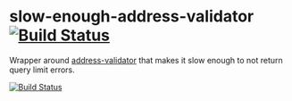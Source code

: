 slow-enough-address-validator [![Build Status](https://travis-ci.org/chevett/slow-enough-address-validator.png)](https://travis-ci.org/chevett/slow-enough-address-validator)
=============================

Wrapper around [address-validator](https://github.com/mkoryak/address-validator) that makes it slow enough to not return query limit errors.

[![Build Status](https://build.deliveryrelay.com/chevett/slow-enough-address-validator/badge)](https://build.deliveryrelay.com/chevett/slow-enough-address-validator)

